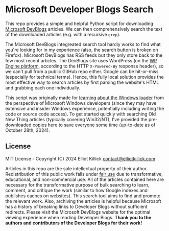 # Microsoft Developer Blogs Search

This repo provides a simple and helpful Python script for downloading [Microsoft DevBlogs](https://devblogs.microsoft.com) articles. We can then comprehensively search the text of the downloaded articles (e.g. with a recursive `grep`).

The Microsoft DevBlogs integreated search tool hardly works to find what you're looking for in my experience (also, the search button is broken on Firefox). Microsoft DevBlogs has RSS feeds but they only store back to the few most recent articles. The DevBlogs site uses WordPress (on the [WP Engine platform](https://wpengine.com), according to the HTTP `X-Powered-By` response header), so we can't pull from a public GitHub repo either. Google can be hit-or-miss (especially for technical terms). Hence, this fully local solution provides the most effective way to search articles by first parsing the website's HTML and grabbing each one individually.

This script was originally made for [learning about the Windows loader](https://github.com/ElliotKillick/windows-vs-linux-loader-architecture/tree/main/windows/ms-devblogs-search) from the perspective of Microsoft Windows developers (since they may have extensive and insider Windows experience, potentially including writing the code or source code access). To get started quickly with searching Old New Thing articles (typically covering Win32/NT), I've provided the pre-downloaded copies here to save everyone some time (up-to-date as of October 28th, 2024).

## License

MIT License - Copyright (C) 2024 Elliot Killick <contact@elliotkillick.com>

Articles in this repo are the sole intellectual property of their author. Redistribution of this public work falls under [fair use](https://copyright.psu.edu/copyright-basics/fair-use/) due to transformative, educational, and non-commercial use. All of the articles contained here are necessary for the transformative purpose of bulk searching to learn, comment, and critique the work (similar to how Google indexes and publishes caches on websites). This search tool aims to find and promote the relevant work. Also, archiving the articles is helpful because Microsoft has a history of breaking links to Developer Blogs without sufficient redirects. Please visit the Microsoft DevBlogs website for the optimal viewing experience when reading Developer Blogs. **Thank you to the authors and contributors of the Developer Blogs for their work!**
